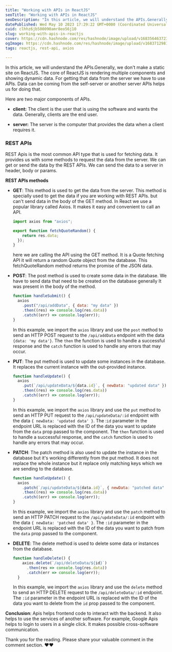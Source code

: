 ```yaml
---
title: "Working with APIs in ReactJS"
seoTitle: "Working with APIs in ReactJS"
seoDescription: "In this article, we will understand the APIs.Generally, we don't make a static site on ReactJS."
datePublished: Wed May 10 2023 17:29:22 GMT+0000 (Coordinated Universal Time)
cuid: clhhz6jb500090amr8eo56j10
slug: working-with-apis-in-reactjs
cover: https://cdn.hashnode.com/res/hashnode/image/upload/v1683564637234/ae8bd071-a03b-48b4-9e91-4d61b0698a3d.png
ogImage: https://cdn.hashnode.com/res/hashnode/image/upload/v1683712981406/34995938-daed-4d61-8215-63df2746f5ee.png
tags: reactjs, rest-api, axios

---
```


In this article, we will understand the APIs.Generally, we don't make a static site on ReactJS. The core of ReactJS is rendering multiple components and showing dynamic data. For getting that data from the server we have to use APIs. Data can be coming from the self-server or another server APIs helps us for doing that.

Here are two major components of APIs.

* **client:** The client is the user that is using the software and wants the data. Generally, clients are the end user.
    
* **server:** The server is the computer that provides the data when a client requires it.
    

### **REST APIs**

REST Apis is the most common API type that is used for fetching data. It provides us with some methods to request the data from the server. We can get or send the data by the REST APIs. We can send the data to a server in header, body or params.

**REST APIs methods**

* **GET**: This method is used to get the data from the server. This method is specially used to get the data if you are working with REST APIs. but can't send data in the body of the GET method. In React we use a popular library called Axios. It makes it easy and convenient to call an API.
    
    ```javascript
    import axios from "axios";
    
    export function fetchQuoteRandom() {                                  return axios.get("https://api.quotable.io/random").then((res)=> {
        return res.data;
      });
    }
    ```
    
    here we are calling the API using the GET method. It is a Quote fetching API it will return a random Quote object from the database. This fetchQuoteRandom method returns the promise of the JSON data.
    
* **POST**: The post method is used to create some data in the database. We have to send data that need to be created on the database generally It was present in the body of the method.
    
    ```javascript
    function handleSubmit() {
      axios
        .post("/api/addData", { data: "my data" })
        .then((res) => console.log(res.data))
        .catch((err) => console.log(err));
    }
    ```
    
    In this example, we import the `axios` library and use the `post` method to send an HTTP POST request to the `/api/addData` endpoint with the data `{data: 'my data'}`. The `then` the function is used to handle a successful response and the `catch` function is used to handle any errors that may occur.
    
* **PUT**: The put method is used to update some instances in the database. It replaces the current instance with the out-provided instance.
    
    ```javascript
    function handleUpdate() {
      axios
        .put(`/api/updateData/${data.id}`, { newData: "updated data" })
        .then((res) => console.log(res.data))
        .catch((err) => console.log(err));
    }
    ```
    
    In this example, we import the `axios` library and use the `put` method to send an HTTP PUT request to the `/api/updateData/:id` endpoint with the data `{ newData: 'updated data' }`. The :`id` parameter in the endpoint URL is replaced with the ID of the data you want to update from the `data` prop passed to the component. The `then` function is used to handle a successful response, and the `catch` function is used to handle any errors that may occur.
    
* **PATCH**: The patch method is also used to update the instance in the database but it's working differently from the put method. It does not replace the whole instance but it replace only matching keys which we are sending to the database.
    
    ```javascript
    function handleUpdate() {
      axios
        .patch(`/api/updateData/${data.id}`, { newData: "patched data" })
        .then((res) => console.log(res.data))
        .catch((err) => console.log(err));
    }
    ```
    
    In this example, we import the `axios` library and use the `patch` method to send an HTTP PATCH request to the `/api/updateData/:id` endpoint with the data `{ newData: 'patched data' }`. The `:id` parameter in the endpoint URL is replaced with the ID of the data you want to patch from the `data` prop passed to the component.
    
* **DELETE**: The delete method is used to delete some data or instances from the database.
    
    ```javascript
    function handleDelete() {
        axios.delete(`/api/deleteData/${id}`)
          .then(res => console.log(res.data))
          .catch(err => console.log(err));
      }
    ```
    
    In this example, we import the `axios` library and use the `delete` method to send an HTTP DELETE request to the `/api/deleteData/:id` endpoint. The `:id` parameter in the endpoint URL is replaced with the ID of the data you want to delete from the `id` prop passed to the component.
    

**Conclusion**: Apis helps frontend code to interact with the backend. It also helps to use the services of another software. For example, Google Apis helps to login to users in a single click. It makes possible cross-software communication.

Thank you for the reading. Please share your valuable comment in the comment section. ❤️❤️